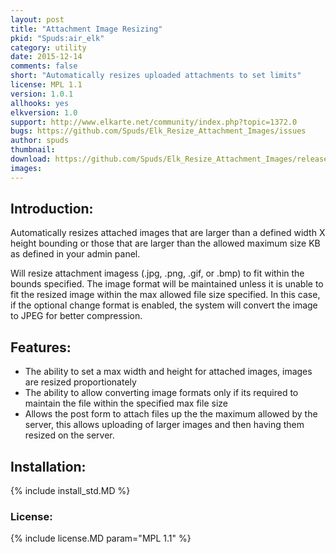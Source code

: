 ```yaml
---
layout: post
title: "Attachment Image Resizing"
pkid: "Spuds:air_elk"
category: utility
date: 2015-12-14
comments: false
short: "Automatically resizes uploaded attachments to set limits"
license: MPL 1.1
version: 1.0.1
allhooks: yes
elkversion: 1.0
support: http://www.elkarte.net/community/index.php?topic=1372.0
bugs: https://github.com/Spuds/Elk_Resize_Attachment_Images/issues
author: spuds
thumbnail:
download: https://github.com/Spuds/Elk_Resize_Attachment_Images/releases/download/V1.0.1/ResizeAttachedImages_v1.0.1.zip
images:
---
```


## Introduction:
Automatically resizes attached images that are larger than a defined width X height bounding or those that are larger than the allowed maximum size KB as defined in your admin panel.

Will resize attachment imagess (.jpg, .png, .gif, or .bmp) to fit within the bounds specified.  The image format will be maintained unless it is unable to fit the resized image within the max allowed file size specified.  In this case, if the optional change format is enabled, the system will convert the image to JPEG for better compression.

## Features:
-  The ability to set a max width and height for attached images, images are resized proportionately
-  The ability to allow converting image formats only if its required to maintain the file within the specified max file size
-  Allows the post form to attach files up the the maximum allowed by the server, this allows uploading of larger images and then having them resized on the server.

## Installation:
{% include install_std.MD %}

### License:
{% include license.MD param="MPL 1.1" %}